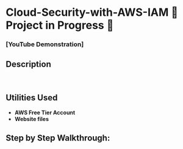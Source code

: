 # Cloud-Security-with-AWS-IAM 🚧 Project in Progress 🚧


 ### [YouTube Demonstration]

<h2>Description</h2>


<br />


<h2> Utilities Used</h2>

- <b>AWS Free Tier Account</b> 
- <b>Website files</b>

<h2>Step by Step Walkthrough:</h2>

